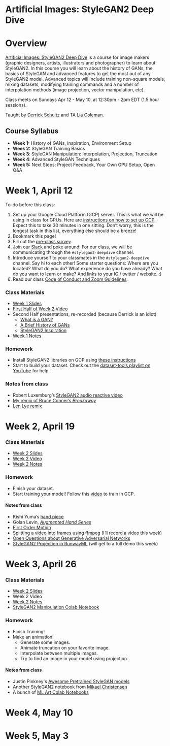 # Artificial Images: StyleGAN2 Deep Dive

# Overview

[Artificial Images: StyleGAN2 Deep Dive](https://bustbright.square.site/product/machine-learning-class-stylegan/286) is a course for image makers (graphic designers, artists, illustrators and photographer) to learn about StyleGAN2. In this course you will learn about the history of GANs, the basics of StyleGAN and advanced features to get the most out of any StyleGAN2 model. Advanced topics will include training non-square models, mixing datasets, modifying training commands and a number of interpolation methods (image projection, vector manipulation, etc). 

Class meets on Sundays Apr 12 - May 10, at 12:30pm - 2pm EDT (1.5 hour sessions).

Taught by [Derrick Schultz](https://twitter.com/dvsch?lang=en) and TA [Lia Coleman](https://twitter.com/Lialialiacole).

## Course Syllabus

- **Week 1:** History of GANs, Inspiration, Environment Setup
- **Week 2:** StyleGAN Training Basics
- **Week 3**: StyleGAN Manipulation: Interpolation, Projection, Truncation
- **Week 4**: Advanced StyleGAN Techniques
- **Week 5:** Next Steps: Project Feedback, Your Own GPU Setup, Open Q&A

# Week 1, April 12

To-do before this class:
1. Set up your Google Cloud Platform (GCP) server. This is what we will be using in class for GPUs. Here are [instructions on how to set up GCP](https://www.youtube.com/watch?v=CBPJh33T3yQ). Expect this to take 30 minutes in one sitting. Don’t worry, this is the longest task in this list, everything else should be a breeze!
2. Bookmark this page!
3. Fill out the [pre-class survey](https://drive.google.com/open?id=1VYk7B0Chd534rVvE_1c4FTsRNk_ftWkB4qo2TPmM1X4).
4. Join our [Slack](https://ml-images.slack.com/) and poke around! For our class, we will be communicating through the `#stylegan2-deepdive` channel.
5. Introduce yourself to your classmates in the `#stylegan2-deepdive` channel. Say hi to each other! Some starter questions: Where are you located? What do you do? What experience do you have already? What do you want to learn or make? And links to your IG / twitter / website. :)
6. Read our class [Code of Conduct and Zoom Guidelines](https://docs.google.com/document/d/1Q6X4_uEdlx3Xo9ZM73nlltc690DcP4geSjImUEA7K98/edit?usp=sharing).


### Class Materials

- [Week 1 Slides](https://drive.google.com/open?id=1PkmZMbNHE29WgTiS__LkSHr8pIn56-baOWs3QPnktOo)
- [First Half of Week 2 Video](https://drive.google.com/open?id=1TXUjXuoXJJkzOeX-CUnN-XYsDDW8FfmT)
- Second Half presentations, re-recorded (because Derrick is an idiot)
  - [What is a GAN?](https://youtu.be/e1Ed3LGQpiA)
  - [A Brief History of GANs](https://youtu.be/0d2WsXtQHR8)
  - [StyleGAN2 Inspiration](https://youtu.be/lYoIn1aL37s)
- [Week 1 Notes](https://www.notion.so/Setup-History-of-GANs-Inspiration-0cd4ebe5d70a45589c6ca2267dee64a3)

### Homework
- Install StyleGAN2 libraries on GCP using [these instructions](https://github.com/dvschultz/ai/blob/master/StyleGAN-GCP.md)
- Start to build your dataset. Check out the [dataset-tools playlist on YouTube](https://www.youtube.com/watch?v=faS0pmd71fk&list=PLWuCzxqIpJs9v81cWpRC7nm94eTMtohHq) for help.

### Notes from class
- Robert Luxemburg’s [StyleGAN2 audio reactive video](https://twitter.com/robertluxemburg/status/1216442061060300800)
- [My remix of Bruce Conner’s _Breakaway_](https://www.instagram.com/p/B9Zu04zB--Y/)
- [Len Lye remix](https://www.youtube.com/watch?v=LQfM-cEY_TI&t=4s)

# Week 2, April 19
### Class Materials
- [Week 2 Slides](https://docs.google.com/presentation/d/1seAR2IpmHEElKu1Ve8fIZxNsoGRIjwcdTI7LVbvJZPw/edit?usp=sharing)
- [Week 2 Video](https://drive.google.com/open?id=1stZdMOWHXendJ7fbDDX-RKnD3hzV3TOX)
- [Week 2 Notes](https://www.notion.so/Training-StyleGAN2-abf6f824186b4920ae70b83ea362a724)

### Homework
- Finish your dataset.
- Start training your model! Follow this [video](https://www.youtube.com/watch?v=Ij1dqSVR89M) to train in GCP.

#### Notes from class
- Kishi Yuma’s [hand piece](https://www.instagram.com/p/B0A8pOzDfvU/)
- Golan Levin, [_Augmented Hand Series_](http://www.flong.com/projects/augmented-hand-series/)
- [First Order Motion](https://aliaksandrsiarohin.github.io/first-order-model-website/)
- [Splitting a video into frames using ffmpeg](https://stackoverflow.com/questions/10957412/fastest-way-to-extract-frames-using-ffmpeg#answer-54442867) (I‘ll record a video this week)
- [Open Questions about Generative Adversarial Networks](https://distill.pub/2019/gan-open-problems/)
- [StyleGAN2 Projection in RunwayML](https://open-app.runwayml.com/?model=brunovianna/Stylegan2-projector) (will get to a full demo this week)

# Week 3, April 26
### Class Materials
- [Week 2 Slides](https://docs.google.com/presentation/d/1KwIDeSW8KF9dXpRzHMy1380NXrztxxDlp12J7osldtg/edit?usp=sharing)
- Week 2 Video
- [Week 2 Notes](https://www.notion.so/StyleGAN-Manipulation-fbbabb84c82f42beb8691feede44fec4)
- [StyleGAN2 Manipulation Colab Notebook](https://colab.research.google.com/drive/1_LIu91bFGCeeLPnuT8A669BYbtz0nwFI)

### Homework
- Finish Training!
- Make an animation!
    - Generate some images.
    - Animate truncation on your favorite image.
    - Interpolate between multiple images.
    - Try to find an image in your model using projection.

#### Notes from class
- Justin Pinkney's [Awesome Pretrained StyleGAN models](https://github.com/justinpinkney/awesome-pretrained-stylegan)
- Another StyleGAN2 notebook from [Mikael Christensen](https://colab.research.google.com/drive/1ShgW6wohEFQtqs_znMna3dzrcVoABKIH)
- A bunch of [ML Art Colab Notebooks](https://github.com/dvschultz/ml-art-colabs)

# Week 4, May 10

# Week 5, May 3

